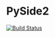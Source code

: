 # PySide2

[![Build Status](https://github.com/michele.ceresoli@mail.polimi.it/PySide2.jl/actions/workflows/CI.yml/badge.svg?branch=main)](https://github.com/michele.ceresoli@mail.polimi.it/PySide2.jl/actions/workflows/CI.yml?query=branch%3Amain)
